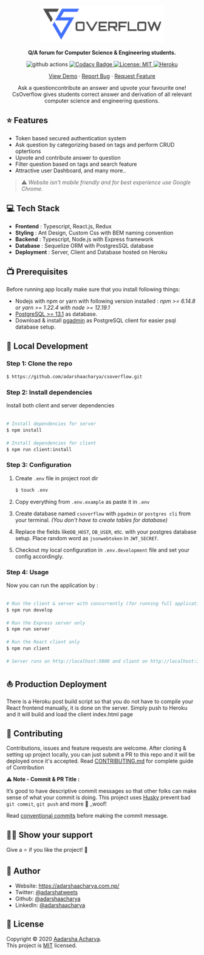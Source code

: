 <p align="center">
<a href="https://csoverflow.herokuapp.com/">
<img src="assets/logo.png" alt="Logo" height="100px"/>
</a>
</p>

<p align="center">
<b>
Q/A forum for Computer Science & Engineering students.
</b>
</p>


<p align="center">
<img src="https://img.shields.io/github/workflow/status/adarshaacharya/CsOverflow/build" alt="github actions" />
<a href="https://www.codacy.com/gh/adarshaacharya/CsOverflow/dashboard?utm_source=github.com&amp;utm_medium=referral&amp;utm_content=adarshaacharya/CsOverflow&amp;utm_campaign=Badge_Grade">
<img src="https://app.codacy.com/project/badge/Grade/0d9e7dd307aa44528e75abc123e01a85" alt="Codacy Badge" >
</a>

<a href="https://github.com/adarshaacharya/CsOverflow/blob/master/LICENSE" target="_blank">
<img alt="License: MIT" src="https://img.shields.io/github/license/adarshaacharya/CsOverflow" />
<img src="https://pyheroku-badge.herokuapp.com/?app=csoverflow" alt="Heroku">
</a>
</p>

  <p align="center">
    <a href="https://csoverflow.herokuapp.com">View Demo</a>
    ·
    <a href="https://github.com/adarshaacharya/CsOverflow/issues">Report Bug</a>
    ·
    <a href="https://github.com/adarshaacharya/CsOverflow/issues">Request Feature</a>
  </p>
  <p align="center">Ask a questioncontribute an answer and upvote your favourite one! CsOverflow gives students correct answer and derivation of all relevant computer science and engineering questions.</p>

## ⭐ Features

- Token based secured authentication system
- Ask question by categorizing based on tags and perform CRUD optertions
- Upvote and contribute answer to question
- Filter question based on tags and search feature
- Attractive user Dashboard, and many more..

> ⚠️ _Website isn't mobile friendly and for best experience use Google Chrome._

## 💻 Tech Stack

- **Frontend** : Typescript, React.js, Redux
- **Styling** : Ant Design, Custom Css with BEM naming convention
- **Backend** : Typescript, Node.js with Express framework
- **Database** : Sequelize ORM with PostgresSQL database
- **Deployment** : Server, Client and Database hosted on Heroku

## 📺 Prerequisites

Before running app locally make sure that you install following things:

- Nodejs with npm or yarn with following version installed :
  _npm >= 6.14.8 or yarn >= 1.22.4 with node >= 12.19.1_
- [PostgreSQL >= 13.1](https://www.postgresql.org/) as database.
- Download & install [pgadmin](https://www.pgadmin.org/download/) as PostgreSQL client for easier psql database setup.

## 🚀 Local Development

### Step 1: Clone the repo

```bash
$ https://github.com/adarshaacharya/csoverflow.git
```

### Step 2: Install dependencies

Install both client and server dependencies

```bash

# Install dependencies for server
$ npm install

# Install dependencies for client
$ npm run client:install

```

### Step 3: Configuration

1. Create `.env` file in project root dir

   ```bash
   $ touch .env
   ```

2. Copy everything from `.env.example` as paste it in `.env`

3. Create database named `csoverflow` with `pgadmin` or `postgres cli` from your terminal. _(You don't have to create tables for database)_

4. Replace the fields like`DB_HOST`, `DB_USER`, etc. with your postgres database setup. Place random word as `jsonwebtoken` in `JWT_SECRET`.

5. Checkout my local configuration in `.env.development` file and set your config accordingly.

### Step 4: Usage

Now you can run the application by :

```bash

# Run the client & server with concurrently (for running full application)
$ npm run develop

# Run the Express server only
$ npm run server

# Run the React client only
$ npm run client

# Server runs on http://localhost:5000 and client on http://localhost:3000

```

## ⛵ Production Deployment

There is a Heroku post build script so that you do not have to compile your React frontend manually, it is done on the server. Simply push to Heroku and it will build and load the client index.html page

## 🤝 Contributing

Contributions, issues and feature requests are welcome. After cloning & setting up project locally, you can just submit a PR to this repo and it will be deployed once it's accepted.
Read [CONTRIBUTING.md](https://github.com/adarshaacharya/CsOverflow/blob/master/CONTRIBUTING.md) for complete guide of Contribution

**⚠️ Note - Commit & PR Title :**

It’s good to have descriptive commit messages so that other folks can make sense of what your commit is doing.
This project uses [Husky](https://github.com/typicode/husky/blob/master/README.md) prevent bad `git commit`, `git push` and more 🐶 \_woof!

Read [conventional commits](https://www.conventionalcommits.org/en/v1.0.0-beta.3/) before making the commit message.

## 👏🏻 Show your support

Give a ⭐️ if you like the project! :tada:

## 👤 Author

- Website: <https://adarshaacharya.com.np/>
- Twitter: [@adarshatweets](https://twitter.com/adarshatweets)
- Github: [@adarshaacharya](https://github.com/adarshaacharya)
- LinkedIn: [@adarshaacharya](https://linkedin.com/in/adarshaacharya)

## 📝 License

Copyright © 2020 [Aadarsha Acharya](http://adarshaacharya.com.np/).<br />
This project is [MIT](https://github.com/adarshaacharya/CsOverflow/blob/master/LICENSE) licensed.
